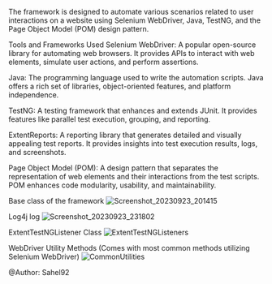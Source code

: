 
The framework is designed to automate various scenarios related to user interactions on a website using Selenium WebDriver, Java, TestNG, and the Page Object Model (POM) design pattern.

Tools and Frameworks Used
Selenium WebDriver: A popular open-source library for automating web browsers. It provides APIs to interact with web elements, simulate user actions, and perform assertions.

Java: The programming language used to write the automation scripts. Java offers a rich set of libraries, object-oriented features, and platform independence.

TestNG: A testing framework that enhances and extends JUnit. It provides features like parallel test execution, grouping, and reporting.

ExtentReports: A reporting library that generates detailed and visually appealing test reports. It provides insights into test execution results, logs, and screenshots.

Page Object Model (POM): A design pattern that separates the representation of web elements and their interactions from the test scripts. POM enhances code modularity, usability, and maintainability.

Base class of the framework
![Screenshot_20230923_201415](https://github.com/Sahel92/BookITAutomation/assets/125098911/eea2f42c-aa2d-40ef-9190-7dd6bb45a87f)


Log4j log
![Screenshot_20230923_231802](https://github.com/Sahel92/BookITAutomation/assets/125098911/73cd9ea2-c123-463f-a0dc-15b5383e2d2b)

ExtentTestNGListener Class
![ExtentTestNGListeners](https://github.com/Sahel92/BookITAutomation/assets/125098911/8041550b-15f7-486e-87a7-4d3cb9865097)

WebDriver Utility Methods (Comes with most common methods utilizing Selenium WebDriver)
![CommonUtilities](https://github.com/Sahel92/BookITAutomation/assets/125098911/ee0dce57-075a-477c-a9e0-dd8f7946ff60)


@Author: Sahel92


